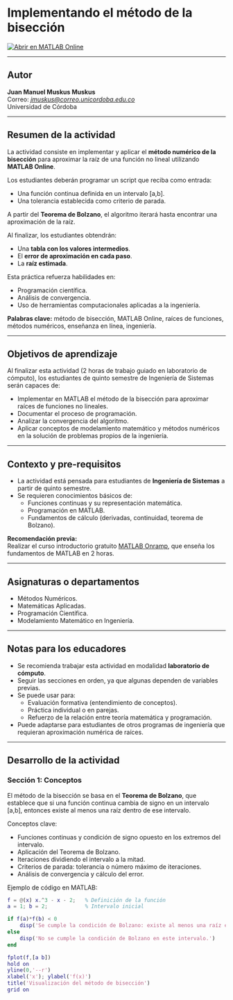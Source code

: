# Implementando el método de la bisección

[![Abrir en MATLAB Online](https://www.mathworks.com/images/responsive/global/open-in-matlab-online.svg)](https://matlab.mathworks.com/open/github/v1?repo=MathWorks-Teaching-Resources/Taller-para-Educadores-de-MATLAB)

---

## Autor
**Juan Manuel Muskus Muskus**  
Correo: *jmuskus@correo.unicordoba.edu.co*  
Universidad de Córdoba  

---

## Resumen de la actividad
La actividad consiste en implementar y aplicar el **método numérico de la bisección** para aproximar la raíz de una función no lineal utilizando **MATLAB Online**.  

Los estudiantes deberán programar un script que reciba como entrada:  
- Una función continua definida en un intervalo [a,b].  
- Una tolerancia establecida como criterio de parada.  

A partir del **Teorema de Bolzano**, el algoritmo iterará hasta encontrar una aproximación de la raíz.  

Al finalizar, los estudiantes obtendrán:  
- Una **tabla con los valores intermedios**.  
- El **error de aproximación en cada paso**.  
- La **raíz estimada**.  

Esta práctica refuerza habilidades en:  
- Programación científica.  
- Análisis de convergencia.  
- Uso de herramientas computacionales aplicadas a la ingeniería.  

**Palabras clave:** método de bisección, MATLAB Online, raíces de funciones, métodos numéricos, enseñanza en línea, ingeniería.

---

## Objetivos de aprendizaje
Al finalizar esta actividad (2 horas de trabajo guiado en laboratorio de cómputo), los estudiantes de quinto semestre de Ingeniería de Sistemas serán capaces de:  

- Implementar en MATLAB el método de la bisección para aproximar raíces de funciones no lineales.  
- Documentar el proceso de programación.  
- Analizar la convergencia del algoritmo.  
- Aplicar conceptos de modelamiento matemático y métodos numéricos en la solución de problemas propios de la ingeniería.  

---

## Contexto y pre-requisitos
- La actividad está pensada para estudiantes de **Ingeniería de Sistemas** a partir de quinto semestre.  
- Se requieren conocimientos básicos de:  
  - Funciones continuas y su representación matemática.  
  - Programación en MATLAB.  
  - Fundamentos de cálculo (derivadas, continuidad, teorema de Bolzano).  

**Recomendación previa:**  
Realizar el curso introductorio gratuito [MATLAB Onramp](https://matlabacademy.mathworks.com/details/matlab-onramp/gettingstarted), que enseña los fundamentos de MATLAB en 2 horas.

---

## Asignaturas o departamentos
- Métodos Numéricos.  
- Matemáticas Aplicadas.  
- Programación Científica.  
- Modelamiento Matemático en Ingeniería.  

---

## Notas para los educadores
- Se recomienda trabajar esta actividad en modalidad **laboratorio de cómputo**.  
- Seguir las secciones en orden, ya que algunas dependen de variables previas.  
- Se puede usar para:  
  - Evaluación formativa (entendimiento de conceptos).  
  - Práctica individual o en parejas.  
  - Refuerzo de la relación entre teoría matemática y programación.  
- Puede adaptarse para estudiantes de otros programas de ingeniería que requieran aproximación numérica de raíces.  

---

## Desarrollo de la actividad

### Sección 1: Conceptos
El método de la bisección se basa en el **Teorema de Bolzano**, que establece que si una función continua cambia de signo en un intervalo [a,b], entonces existe al menos una raíz dentro de ese intervalo.  

Conceptos clave:  
- Funciones continuas y condición de signo opuesto en los extremos del intervalo.  
- Aplicación del Teorema de Bolzano.  
- Iteraciones dividiendo el intervalo a la mitad.  
- Criterios de parada: tolerancia o número máximo de iteraciones.  
- Análisis de convergencia y cálculo del error.  

Ejemplo de código en MATLAB:  
```matlab
f = @(x) x.^3 - x - 2;   % Definición de la función
a = 1; b = 2;            % Intervalo inicial

if f(a)*f(b) < 0
    disp('Se cumple la condición de Bolzano: existe al menos una raíz en [a,b].')
else
    disp('No se cumple la condición de Bolzano en este intervalo.')
end

fplot(f,[a b])
hold on
yline(0,'--r')
xlabel('x'); ylabel('f(x)')
title('Visualización del método de bisección')
grid on
